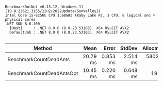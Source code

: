 ```

BenchmarkDotNet v0.13.12, Windows 11 (10.0.22621.3155/22H2/2022Update/SunValley2)
Intel Core i5-8250U CPU 1.60GHz (Kaby Lake R), 1 CPU, 8 logical and 4 physical cores
.NET SDK 8.0.100
  [Host]     : .NET 8.0.0 (8.0.23.53103), X64 RyuJIT AVX2
  DefaultJob : .NET 8.0.0 (8.0.23.53103), X64 RyuJIT AVX2


```
| Method                    | Mean     | Error    | StdDev   | Allocated |
|-------------------------- |---------:|---------:|---------:|----------:|
| BenchmarkCountDeadAnts    | 20.79 ms | 0.853 ms | 2.514 ms |  580283 B |
| BenchmarkCountDeadAntsOpt | 10.45 ms | 0.220 ms | 0.648 ms |     198 B |
